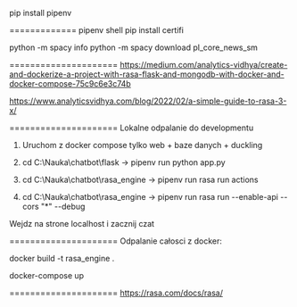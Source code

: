 pip install pipenv

=============
pipenv shell
pip install certifi

python -m spacy info
python -m spacy download pl_core_news_sm

=====================
https://medium.com/analytics-vidhya/create-and-dockerize-a-project-with-rasa-flask-and-mongodb-with-docker-and-docker-compose-75c9c6e3c74b

https://www.analyticsvidhya.com/blog/2022/02/a-simple-guide-to-rasa-3-x/

=====================
Lokalne odpalanie do developmentu

1. Uruchom z docker compose tylko web + baze danych + duckling

2. cd C:\Nauka\chatbot\flask -> pipenv run python app.py

3. cd C:\Nauka\chatbot\rasa_engine -> pipenv run rasa run actions

4. cd C:\Nauka\chatbot\rasa_engine -> pipenv run rasa run --enable-api --cors "\*" --debug

Wejdz na strone localhost i zacznij czat

=====================
Odpalanie całosci z docker:

docker build -t rasa_engine .

docker-compose up

=====================
https://rasa.com/docs/rasa/
